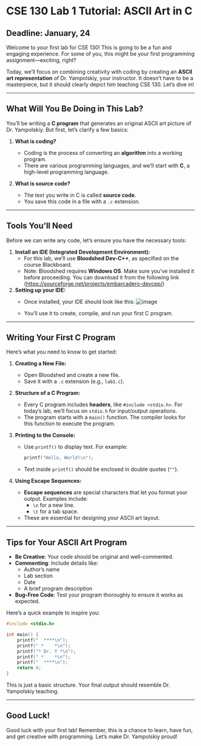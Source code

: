 # CSE 130 Lab 1 Tutorial: ASCII Art in C

## Deadline: January, 24

Welcome to your first lab for CSE 130! This is going to be a fun and engaging experience. For some of you, this might be your first programming assignment—exciting, right? 

Today, we’ll focus on combining creativity with coding by creating an **ASCII art representation** of Dr. Yampolskiy, your instructor. It doesn’t have to be a masterpiece, but it should clearly depict him teaching CSE 130. Let’s dive in!

---

## What Will You Be Doing in This Lab?

You’ll be writing a **C program** that generates an original ASCII art picture of Dr. Yampolskiy. But first, let’s clarify a few basics:

1. **What is coding?**
   - Coding is the process of converting an **algorithm** into a working program.
   - There are various programming languages, and we’ll start with **C**, a high-level programming language.

2. **What is source code?**
   - The text you write in C is called **source code**.
   - You save this code in a file with a `.c` extension.

---

## Tools You’ll Need

Before we can write any code, let’s ensure you have the necessary tools:

1. **Install an IDE (Integrated Development Environment):**
   - For this lab, we’ll use **Bloodshed Dev-C++**, as specified on the course Blackboard.
   - Note: Bloodshed requires **Windows OS**. Make sure you’ve installed it before proceeding.
You can download it from  the following link (https://sourceforge.net/projects/embarcadero-devcpp/)
2. **Setting up your IDE:**
   - Once installed, your IDE should look like this:
     ![image](https://github.com/user-attachments/assets/a3738dbc-d18c-4e9e-bc89-4828a26a5491)

   - You’ll use it to create, compile, and run your first C program.

---

## Writing Your First C Program

Here’s what you need to know to get started:

1. **Creating a New File:**
   - Open Bloodshed and create a new file.
   - Save it with a `.c` extension (e.g., `lab1.c`).

2. **Structure of a C Program:**
   - Every C program includes **headers**, like `#include <stdio.h>`. For today’s lab, we’ll focus on `stdio.h` for input/output operations.
   - The program starts with a `main()` function. The compiler looks for this function to execute the program.

3. **Printing to the Console:**
   - Use `printf()` to display text. For example:
     ```c
     printf("Hello, World!\n");
     ```
   - Text inside `printf()` should be enclosed in double quotes (`""`).

4. **Using Escape Sequences:**
   - **Escape sequences** are special characters that let you format your output. Examples include:
     - `\n` for a new line.
     - `\t` for a tab space.
   - These are essential for designing your ASCII art layout.

---

## Tips for Your ASCII Art Program

- **Be Creative**: Your code should be original and well-commented.
- **Commenting**: Include details like:
  - Author’s name
  - Lab section
  - Date
  - A brief program description
- **Bug-Free Code**: Test your program thoroughly to ensure it works as expected.

Here’s a quick example to inspire you:

```c
#include <stdio.h>

int main() {
    printf("  ****\n");
    printf(" *    *\n");
    printf("* Dr. Y *\n");
    printf(" *    *\n");
    printf("  ****\n");
    return 0;
}
```

This is just a basic structure. Your final output should resemble Dr. Yampolskiy teaching.

---

## Good Luck!

Good luck with your first lab! Remember, this is a chance to learn, have fun, and get creative with programming. Let’s make Dr. Yampolskiy proud!

